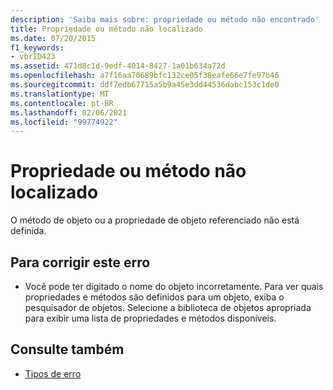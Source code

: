 ```yaml
---
description: 'Saiba mais sobre: propriedade ou método não encontrado'
title: Propriedade ou método não localizado
ms.date: 07/20/2015
f1_keywords:
- vbrID423
ms.assetid: 471d8c1d-9edf-4014-8427-1a01b634a72d
ms.openlocfilehash: a7f16aa70689bfc132ce05f38eafe66e7fe97b46
ms.sourcegitcommit: ddf7edb67715a5b9a45e3dd44536dabc153c1de0
ms.translationtype: MT
ms.contentlocale: pt-BR
ms.lasthandoff: 02/06/2021
ms.locfileid: "99774922"
---
```

# <a name="property-or-method-not-found"></a>Propriedade ou método não localizado

O método de objeto ou a propriedade de objeto referenciado não está definida.  
  
## <a name="to-correct-this-error"></a>Para corrigir este erro  
  
- Você pode ter digitado o nome do objeto incorretamente. Para ver quais propriedades e métodos são definidos para um objeto, exiba o pesquisador de objetos. Selecione a biblioteca de objetos apropriada para exibir uma lista de propriedades e métodos disponíveis.  
  
## <a name="see-also"></a>Consulte também

- [Tipos de erro](../../programming-guide/language-features/error-types.md)
